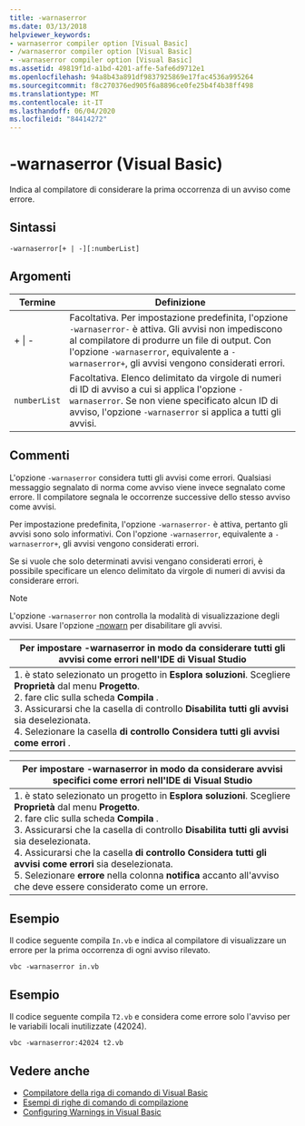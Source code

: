 ```yaml
---
title: -warnaserror
ms.date: 03/13/2018
helpviewer_keywords:
- warnaserror compiler option [Visual Basic]
- /warnaserror compiler option [Visual Basic]
- -warnaserror compiler option [Visual Basic]
ms.assetid: 49819f1d-a1bd-4201-affe-5afe6d9712e1
ms.openlocfilehash: 94a8b43a891df9837925869e17fac4536a995264
ms.sourcegitcommit: f8c270376ed905f6a8896ce0fe25b4f4b38ff498
ms.translationtype: MT
ms.contentlocale: it-IT
ms.lasthandoff: 06/04/2020
ms.locfileid: "84414272"
---
```

# <a name="-warnaserror-visual-basic"></a>-warnaserror (Visual Basic)
Indica al compilatore di considerare la prima occorrenza di un avviso come errore.  
  
## <a name="syntax"></a>Sintassi  
  
```console  
-warnaserror[+ | -][:numberList]  
```  
  
## <a name="arguments"></a>Argomenti  
  
|Termine|Definizione|  
|---|---|  
|+ &#124; -|Facoltativa. Per impostazione predefinita, l'opzione `-warnaserror-` è attiva. Gli avvisi non impediscono al compilatore di produrre un file di output. Con l'opzione `-warnaserror`, equivalente a `-warnaserror+`, gli avvisi vengono considerati errori.|  
|`numberList`|Facoltativa. Elenco delimitato da virgole di numeri di ID di avviso a cui si applica l'opzione `-warnaserror`. Se non viene specificato alcun ID di avviso, l'opzione `-warnaserror` si applica a tutti gli avvisi.|  
  
## <a name="remarks"></a>Commenti  
 L'opzione `-warnaserror` considera tutti gli avvisi come errori. Qualsiasi messaggio segnalato di norma come avviso viene invece segnalato come errore. Il compilatore segnala le occorrenze successive dello stesso avviso come avvisi.  
  
 Per impostazione predefinita, l'opzione `-warnaserror-` è attiva, pertanto gli avvisi sono solo informativi. Con l'opzione `-warnaserror`, equivalente a `-warnaserror+`, gli avvisi vengono considerati errori.  
  
 Se si vuole che solo determinati avvisi vengano considerati errori, è possibile specificare un elenco delimitato da virgole di numeri di avvisi da considerare errori.  
  
> [!NOTE]
> L'opzione `-warnaserror` non controlla la modalità di visualizzazione degli avvisi. Usare l'opzione [-nowarn](nowarn.md) per disabilitare gli avvisi.  
  
|Per impostare -warnaserror in modo da considerare tutti gli avvisi come errori nell'IDE di Visual Studio|  
|---|  
|1. è stato selezionato un progetto in **Esplora soluzioni**. Scegliere **Proprietà** dal menu **Progetto**. <br />2. fare clic sulla scheda **Compila** .<br />3. Assicurarsi che la casella di controllo **Disabilita tutti gli avvisi** sia deselezionata.<br />4. Selezionare la casella **di controllo Considera tutti gli avvisi come errori** .|  
  
|Per impostare -warnaserror in modo da considerare avvisi specifici come errori nell'IDE di Visual Studio|  
|---|  
|1. è stato selezionato un progetto in **Esplora soluzioni**. Scegliere **Proprietà** dal menu **Progetto**.<br />2. fare clic sulla scheda **Compila** .<br />3. Assicurarsi che la casella di controllo **Disabilita tutti gli avvisi** sia deselezionata.<br />4. Assicurarsi che la casella **di controllo Considera tutti gli avvisi come errori** sia deselezionata.<br />5. Selezionare **errore** nella colonna **notifica** accanto all'avviso che deve essere considerato come un errore.|  
  
## <a name="example"></a>Esempio  
 Il codice seguente compila `In.vb` e indica al compilatore di visualizzare un errore per la prima occorrenza di ogni avviso rilevato.  
  
```console
vbc -warnaserror in.vb  
```  
  
## <a name="example"></a>Esempio  
 Il codice seguente compila `T2.vb` e considera come errore solo l'avviso per le variabili locali inutilizzate (42024).  
  
```console
vbc -warnaserror:42024 t2.vb  
```  
  
## <a name="see-also"></a>Vedere anche

- [Compilatore della riga di comando di Visual Basic](index.md)
- [Esempi di righe di comando di compilazione](sample-compilation-command-lines.md)
- [Configuring Warnings in Visual Basic](/visualstudio/ide/configuring-warnings-in-visual-basic)
